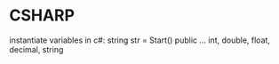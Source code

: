 # CSHARP

instantiate variables in c#: string str = Start()
public ... int, double, float, decimal, string
